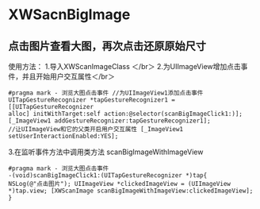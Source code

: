 # XWSacnBigImage
点击图片查看大图，再次点击还原原始尺寸
---
使用方法：
</code></pre>
    1.导入XWScanImageClass ＜/br＞
    2.为UIImageView增加点击事件，并且开始用户交互属性＜/br＞
<code><pre>
#pragma mark - 浏览大图点击事件
    //为UIImageView1添加点击事件
    UITapGestureRecognizer *tapGestureRecognizer1 = [[UITapGestureRecognizer alloc] initWithTarget:self action:@selector(scanBigImageClick1:)];
    [_ImageView1 addGestureRecognizer:tapGestureRecognizer1];
    //让UIImageView和它的父类开启用户交互属性
    [_ImageView1 setUserInteractionEnabled:YES];
</code></pre>
    3.在监听事件方法中调用类方法 scanBigImageWithImageView
<code><pre>
#pragma mark - 浏览大图点击事件
    -(void)scanBigImageClick1:(UITapGestureRecognizer *)tap{
    NSLog(@"点击图片");
    UIImageView *clickedImageView = (UIImageView *)tap.view;
    [XWScanImage scanBigImageWithImageView:clickedImageView];
    }
</code></pre>